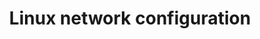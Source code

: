 ---
title: "Linux network configuration"
layout: post
description: "Môi trường phát triển chủ yếu của tôi là Linux, và vì tôi làm việc liên quan đến DevOps cũng như mô hình phân tán nên việc cấu hình mạng là một phần không thể thiếu của tôi. Bài viết này là một ghi chú của tôi về việc cấu hình mạng máy tính trên Linux, chủ yếu ở tầng L1, L2 và L3 trong mô hình OSI"
categories: network linux
keywords: ifconfig, iproute, iproute2, netfilter iptable & ebtable
---